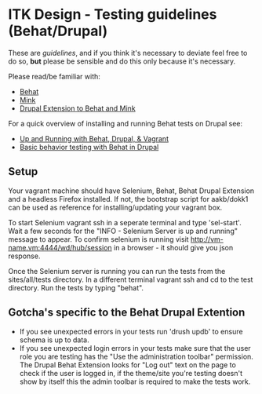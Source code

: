 ITK Design - Testing guidelines (Behat/Drupal)
==========

These are *guidelines*, and if you think it's necessary to deviate feel free to do so, **but** please be sensible and do this only because it's necessary.

Please read/be familiar with:
* [Behat](http://docs.behat.org/en/v2.5/)
* [Mink](http://mink.behat.org/en/latest/index.html)
* [Drupal Extension to Behat and Mink](https://behat-drupal-extension.readthedocs.org/en/3.0/index.html)

For a quick overview of installing and running Behat tests on Drupal see:
* [Up and Running with Behat, Drupal, & Vagrant](http://kevinquillen.com/bdd/2014/06/06/behat-drupal/)
* [Basic behavior testing with Behat in Drupal](http://kevinquillen.com/bdd/2014/06/08/your-first-behat-test/)

Setup
------------

Your vagrant machine should have Selenium, Behat, Behat Drupal Extension and a headless Firefox installed. If not, the bootstrap 
script for aakb/dokk1 can be used as reference for installing/updating your vagrant box. 

To start Selenium vagrant ssh in a seperate terminal and type 'sel-start'. Wait a few seconds for the "INFO - Selenium Server 
is up and running" message to appear. To confirm selenium is running visit http://vm-name.vm:4444/wd/hub/session in a browser - 
it should give you json response.

Once the Selenium server is running you can run the tests from the sites/all/tests directory. In a different terminal 
vagrant ssh and cd to the test directory. Run the tests by typing "behat".



Gotcha's specific to the Behat Drupal Extention
------------

* If you see unexpected errors in your tests run 'drush updb' to ensure schema is up to data.
* If you see unexpected login errors in your tests make sure that the user role you are testing has the "Use the administration toolbar" permission. 
  The Drupal Behat Extension looks for "Log out" text on the page to check if the user is logged in, if the theme/site you're testing doesn't 
  show by itself this the admin toolbar is required to make the tests work.

